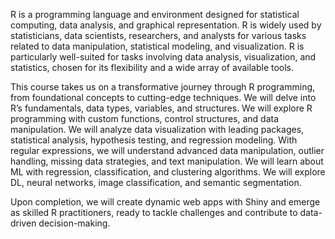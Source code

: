 R is a programming language and environment designed for statistical computing, data analysis, and graphical representation. R is widely used by statisticians, data scientists, researchers, and analysts for various tasks related to data manipulation, statistical modeling, and visualization. R is particularly well-suited for tasks involving data analysis, visualization, and statistics, chosen for its flexibility and a wide array of available tools.

This course takes us on a transformative journey through R programming, from foundational concepts to cutting-edge techniques. We will delve into R’s fundamentals, data types, variables, and structures. We will explore R programming with custom functions, control structures, and data manipulation. We will analyze data visualization with leading packages, statistical analysis, hypothesis testing, and regression modeling. With regular expressions, we will understand advanced data manipulation, outlier handling, missing data strategies, and text manipulation. We will learn about ML with regression, classification, and clustering algorithms. We will explore DL, neural networks, image classification, and semantic segmentation.

Upon completion, we will create dynamic web apps with Shiny and emerge as skilled R practitioners, ready to tackle challenges and contribute to data-driven decision-making.


